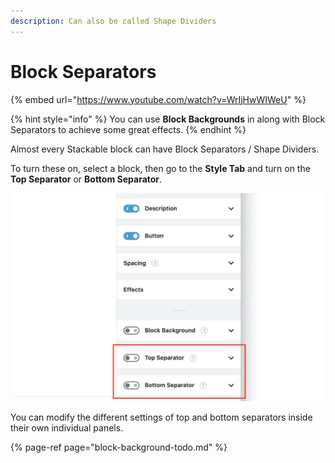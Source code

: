 ```yaml
---
description: Can also be called Shape Dividers
---
```


# Block Separators

{% embed url="https://www.youtube.com/watch?v=WrIjHwWIWeU" %}

{% hint style="info" %}
You can use **Block Backgrounds** in along with Block Separators to achieve some great effects.
{% endhint %}

Almost every Stackable block can have Block Separators / Shape Dividers.

To turn these on, select a block, then go to the **Style Tab** and turn on the **Top Separator** or **Bottom Separator**.

![](../../.gitbook/assets/screen-shot-2020-06-03-at-4.45.54-pm.jpg)

You can modify the different settings of top and bottom separators inside their own individual panels.

{% page-ref page="block-background-todo.md" %}

